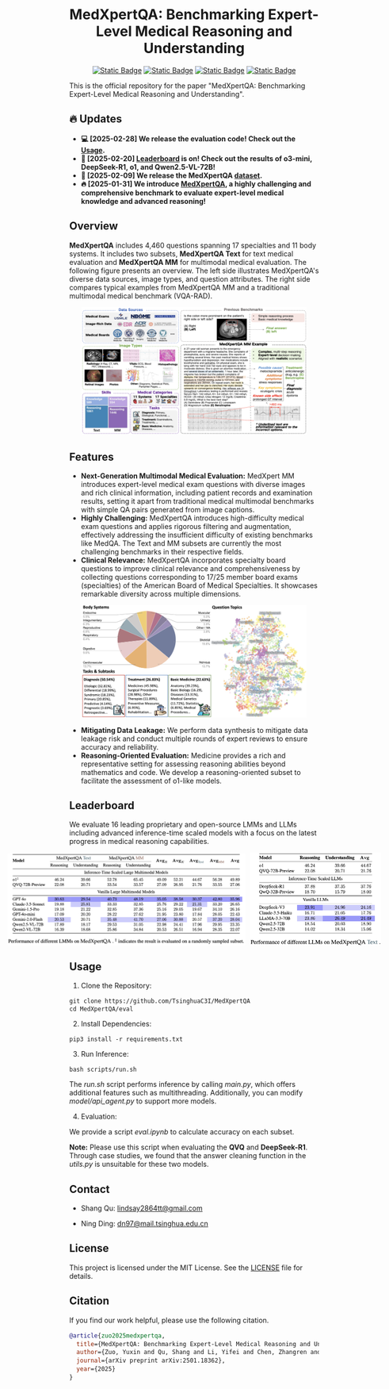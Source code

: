<div align="center">

# MedXpertQA: Benchmarking Expert-Level Medical Reasoning and Understanding

[![Static Badge](https://img.shields.io/badge/arxiv-2501.18362-ff0000?style=for-the-badge&labelColor=000)](https://arxiv.org/abs/2501.18362)  [![Static Badge](https://img.shields.io/badge/huggingface-fcd022?style=for-the-badge&logo=huggingface&logoColor=000)](https://huggingface.co/datasets/TsinghuaC3I/MedXpertQA)  [![Static Badge](https://img.shields.io/badge/leaderboard-steelblue?style=for-the-badge&logo=googlechrome&logoColor=ffffff)](https://medxpertqa.github.io)  [![Static Badge](https://img.shields.io/badge/licence-mit-teal?style=for-the-badge&labelColor=000)](https://github.com/TsinghuaC3I/MedXpertQA/blob/main/LICENSE)

</div>


This is the official repository for the paper "MedXpertQA: Benchmarking Expert-Level Medical Reasoning and Understanding".

## 🔥 Updates

- **:computer: [2025-02-28] We release the evaluation code! Check out the [Usage](#usage).**
- **🎉 [2025-02-20] [Leaderboard](https://medxpertqa.github.io) is on! Check out the results of o3-mini, DeepSeek-R1, o1, and Qwen2.5-VL-72B!**
- **🤗 [2025-02-09] We release the MedXpertQA [dataset](https://huggingface.co/datasets/TsinghuaC3I/MedXpertQA).**
- **🔥 [2025-01-31] We introduce [MedXpertQA](https://arxiv.org/abs/2501.18362), a highly challenging and comprehensive benchmark to evaluate expert-level medical knowledge and advanced reasoning!**

## Overview

**MedXpertQA** includes 4,460 questions spanning 17 specialties and 11 body systems. It includes two subsets, **MedXpertQA Text** for text medical evaluation and **MedXpertQA MM** for multimodal medical evaluation. The following figure presents an overview. The left side illustrates MedXpertQA's diverse data sources, image types, and question attributes. The right side compares typical examples from MedXpertQA MM and a traditional multimodal medical benchmark (VQA-RAD).

<p align="center">
   <img src="figs/overview.png" alt="Overview of MedXpertQA." style="width: 90%;">
</p>


## Features

- **Next-Generation Multimodal Medical Evaluation:** MedXpert MM introduces expert-level medical exam questions with diverse images and rich clinical information, including patient records and examination results, setting it apart from traditional medical multimodal benchmarks with simple QA pairs generated from image captions.
- **Highly Challenging:** MedXpertQA introduces high-difficulty medical exam questions and applies rigorous filtering and augmentation, effectively addressing the insufficient difficulty of existing benchmarks like MedQA. The Text and MM subsets are currently the most challenging benchmarks in their respective fields.
- **Clinical Relevance:**  MedXpertQA incorporates specialty board questions to improve clinical relevance and comprehensiveness by collecting questions corresponding to 17/25 member board exams (specialties) of the American Board of Medical Specialties. It showcases remarkable diversity across multiple dimensions.

<p align="center">
   <img src="figs/diversity.png" alt="MedXpertQA spans diverse human body systems, medical tasks, and question topics." style="width: 90%;">
</p>

- **Mitigating Data Leakage:** We perform data synthesis to mitigate data leakage risk and conduct multiple rounds of expert reviews to ensure accuracy and reliability.
- **Reasoning-Oriented Evaluation:** Medicine provides a rich and representative setting for assessing reasoning abilities beyond mathematics and code. We develop a reasoning-oriented subset to facilitate the assessment of o1-like models.

## Leaderboard

We evaluate 16 leading proprietary and open-source LMMs and LLMs including advanced inference-time scaled models with a focus on the latest progress in medical reasoning capabilities.

<div style="display: flex; justify-content: center; align-items: center; gap: 10px;">
  <img src="figs/leaderboard1.png" width="480px">
  <img src="figs/leaderboard2.png" width="265px">
</div>


## Usage

1. Clone the Repository:

```
git clone https://github.com/TsinghuaC3I/MedXpertQA
cd MedXpertQA/eval
```

2. Install Dependencies:

```
pip3 install -r requirements.txt
```

3. Run Inference:

```
bash scripts/run.sh
```

The *run.sh* script performs inference by calling *main.py*, which offers additional features such as multithreading. Additionally, you can modify *model/api_agent.py* to support more models.

4. Evaluation:

We provide a script *eval.ipynb* to calculate accuracy on each subset.

**Note:** Please use this script when evaluating the **QVQ** and **DeepSeek-R1**. Through case studies, we found that the answer cleaning function in the *utils.py* is unsuitable for these two models.

## Contact

- Shang Qu: lindsay2864tt@gmail.com

- Ning Ding: dn97@mail.tsinghua.edu.cn

## License

This project is licensed under the MIT License. See the [LICENSE](https://github.com/TsinghuaC3I/MedXpertQA/blob/main/LICENSE) file for details.

## Citation

If you find our work helpful, please use the following citation.

```bibtex
@article{zuo2025medxpertqa,
  title={MedXpertQA: Benchmarking Expert-Level Medical Reasoning and Understanding},
  author={Zuo, Yuxin and Qu, Shang and Li, Yifei and Chen, Zhangren and Zhu, Xuekai and Hua, Ermo and Zhang, Kaiyan and Ding, Ning and Zhou, Bowen},
  journal={arXiv preprint arXiv:2501.18362},
  year={2025}
}
```
